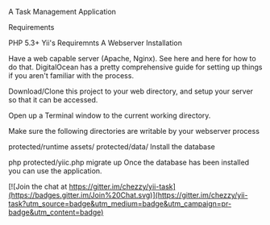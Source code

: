 A Task Management Application

Requirements

PHP 5.3+
Yii's Requiremnts
A Webserver
Installation

Have a web capable server (Apache, Nginx). See here and here for how to do that.
DigitalOcean has a pretty comprehensive guide for setting up things if you aren't familiar with the process.

Download/Clone this project to your web directory, and setup your server so that it can be accessed.

Open up a Terminal window to the current working directory.

Make sure the following directories are writable by your webserver process

protected/runtime
assets/
protected/data/
Install the database

php protected/yiic.php migrate up
Once the database has been installed you can use the application.

[![Join the chat at https://gitter.im/chezzy/yii-task](https://badges.gitter.im/Join%20Chat.svg)](https://gitter.im/chezzy/yii-task?utm_source=badge&utm_medium=badge&utm_campaign=pr-badge&utm_content=badge)